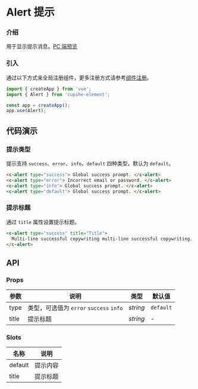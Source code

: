# Alert 提示

### 介绍

用于显示提示消息。[PC 端预览](/mobile.html#/alert)

### 引入

通过以下方式来全局注册组件，更多注册方式请参考[组件注册](#/zh-CN/advanced-usage#zu-jian-zhu-ce)。

```js
import { createApp } from 'vue';
import { Alert } from 'cupshe-element';

const app = createApp();
app.use(Alert);
```

## 代码演示

### 提示类型

提示支持 `success`、`error`、`info`、`default` 四种类型，默认为 `default`。

```html
<c-alert type="success"> Global success prompt. </c-alert>
<c-alert type="error"> Incorrect email or password. </c-alert>
<c-alert type="info"> Global success prompt. </c-alert>
<c-alert type="default"> Global success prompt. </c-alert>
```

### 提示标题

通过 `title` 属性设置提示标题。

```html
<c-alert type="success" title="Title">
  Multi-line successful copywriting multi-line successful copywriting.
</c-alert>
```

## API

### Props

| 参数  | 说明                                    | 类型     | 默认值    |
| ----- | --------------------------------------- | -------- | --------- |
| type  | 类型，可选值为 `error` `success` `info` | _string_ | `default` |
| title | 提示标题                                | _string_ | -         |

### Slots

| 名称    | 说明     |
| ------- | -------- |
| default | 提示内容 |
| title   | 提示标题 |
